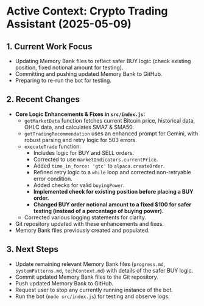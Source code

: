 # Active Context: Crypto Trading Assistant (2025-05-09)

## 1. Current Work Focus

- Updating Memory Bank files to reflect safer BUY logic (check existing position, fixed notional amount for testing).
- Committing and pushing updated Memory Bank to GitHub.
- Preparing to re-run the bot for testing.

## 2. Recent Changes

- **Core Logic Enhancements & Fixes in `src/index.js`:**
    - `getMarketData` function fetches current Bitcoin price, historical data, OHLC data, and calculates SMA7 & SMA50.
    - `getTradingRecommendation` uses an enhanced prompt for Gemini, with robust parsing and retry logic for 503 errors.
    - `executeTrade` function:
        - Includes logic for BUY and SELL orders.
        - Corrected to use `marketIndicators.currentPrice`.
        - Added `time_in_force: 'gtc'` to `alpaca.createOrder`.
        - Refined retry logic to a `while` loop and corrected non-retryable error condition.
        - Added checks for valid `buyingPower`.
        - **Implemented check for existing position before placing a BUY order.**
        - **Changed BUY order notional amount to a fixed $100 for safer testing (instead of a percentage of buying power).**
    - Corrected various logging statements for clarity.
- Git repository updated with these enhancements and fixes.
- Memory Bank files previously created and populated.

## 3. Next Steps

- Update remaining relevant Memory Bank files (`progress.md`, `systemPatterns.md`, `techContext.md`) with details of the safer BUY logic.
- Commit updated Memory Bank files to the Git repository.
- Push updated Memory Bank to GitHub.
- Request user to stop any currently running instance of the bot.
- Run the bot (`node src/index.js`) for testing and observe logs.
